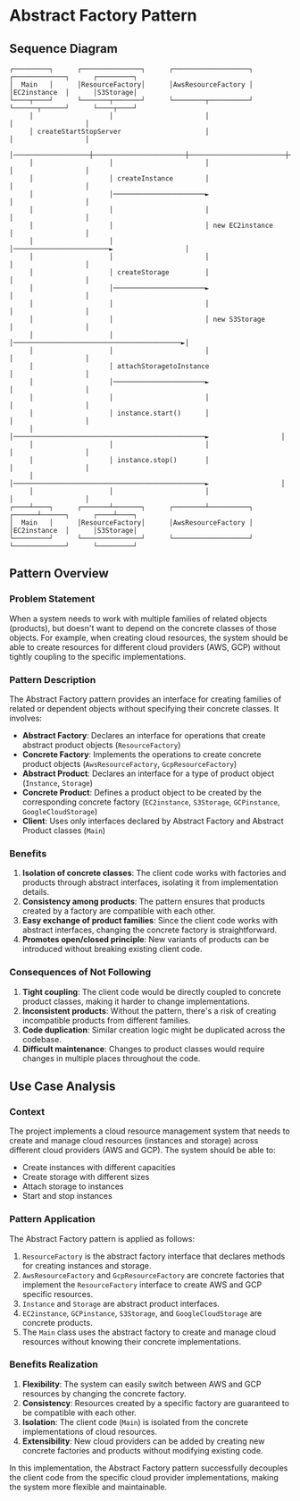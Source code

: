 # Abstract Factory Pattern

## Sequence Diagram

```
┌─────────┐      ┌───────────────┐      ┌───────────────────┐      ┌─────────────┐      ┌─────────┐
│  Main   │      │ResourceFactory│      │AwsResourceFactory │      │EC2instance  │      │S3Storage│
└────┬────┘      └───────┬───────┘      └────────┬──────────┘      └──────┬──────┘      └────┬────┘
     │                   │                       │                        │                  │
     │ createStartStopServer                     │                        │                  │
     │───────────────────┼───────────────────────┼────────────────────────┼──────────────────┼────►
     │                   │                       │                        │                  │
     │                   │ createInstance        │                        │                  │
     │                   │───────────────────────►                        │                  │
     │                   │                       │                        │                  │
     │                   │                       │ new EC2instance        │                  │
     │                   │                       │────────────────────────►                  │
     │                   │                       │                        │                  │
     │                   │ createStorage         │                        │                  │
     │                   │───────────────────────►                        │                  │
     │                   │                       │                        │                  │
     │                   │                       │ new S3Storage          │                  │
     │                   │                       │──────────────────────────────────────────►│
     │                   │                       │                        │                  │
     │                   │ attachStoragetoInstance                        │                  │
     │                   │───────────────────────►                        │                  │
     │                   │                       │                        │                  │
     │                   │ instance.start()      │                        │                  │
     │                   │────────────────────────────────────────────────►                  │
     │                   │                       │                        │                  │
     │                   │ instance.stop()       │                        │                  │
     │                   │────────────────────────────────────────────────►                  │
     │                   │                       │                        │                  │
┌────┴────┐      ┌───────┴───────┐      ┌────────┴──────────┐      ┌──────┴──────┐      ┌────┴────┐
│  Main   │      │ResourceFactory│      │AwsResourceFactory │      │EC2instance  │      │S3Storage│
└─────────┘      └───────────────┘      └───────────────────┘      └─────────────┘      └─────────┘
```

## Pattern Overview

### Problem Statement
When a system needs to work with multiple families of related objects (products), but doesn't want to depend on the concrete classes of those objects. For example, when creating cloud resources, the system should be able to create resources for different cloud providers (AWS, GCP) without tightly coupling to the specific implementations.

### Pattern Description
The Abstract Factory pattern provides an interface for creating families of related or dependent objects without specifying their concrete classes. It involves:

- **Abstract Factory**: Declares an interface for operations that create abstract product objects (`ResourceFactory`)
- **Concrete Factory**: Implements the operations to create concrete product objects (`AwsResourceFactory`, `GcpResourceFactory`)
- **Abstract Product**: Declares an interface for a type of product object (`Instance`, `Storage`)
- **Concrete Product**: Defines a product object to be created by the corresponding concrete factory (`EC2instance`, `S3Storage`, `GCPinstance`, `GoogleCloudStorage`)
- **Client**: Uses only interfaces declared by Abstract Factory and Abstract Product classes (`Main`)

### Benefits
1. **Isolation of concrete classes**: The client code works with factories and products through abstract interfaces, isolating it from implementation details.
2. **Consistency among products**: The pattern ensures that products created by a factory are compatible with each other.
3. **Easy exchange of product families**: Since the client code works with abstract interfaces, changing the concrete factory is straightforward.
4. **Promotes open/closed principle**: New variants of products can be introduced without breaking existing client code.

### Consequences of Not Following
1. **Tight coupling**: The client code would be directly coupled to concrete product classes, making it harder to change implementations.
2. **Inconsistent products**: Without the pattern, there's a risk of creating incompatible products from different families.
3. **Code duplication**: Similar creation logic might be duplicated across the codebase.
4. **Difficult maintenance**: Changes to product classes would require changes in multiple places throughout the code.

## Use Case Analysis

### Context
The project implements a cloud resource management system that needs to create and manage cloud resources (instances and storage) across different cloud providers (AWS and GCP). The system should be able to:
- Create instances with different capacities
- Create storage with different sizes
- Attach storage to instances
- Start and stop instances

### Pattern Application
The Abstract Factory pattern is applied as follows:
1. `ResourceFactory` is the abstract factory interface that declares methods for creating instances and storage.
2. `AwsResourceFactory` and `GcpResourceFactory` are concrete factories that implement the `ResourceFactory` interface to create AWS and GCP specific resources.
3. `Instance` and `Storage` are abstract product interfaces.
4. `EC2instance`, `GCPinstance`, `S3Storage`, and `GoogleCloudStorage` are concrete products.
5. The `Main` class uses the abstract factory to create and manage cloud resources without knowing their concrete implementations.

### Benefits Realization
1. **Flexibility**: The system can easily switch between AWS and GCP resources by changing the concrete factory.
2. **Consistency**: Resources created by a specific factory are guaranteed to be compatible with each other.
3. **Isolation**: The client code (`Main`) is isolated from the concrete implementations of cloud resources.
4. **Extensibility**: New cloud providers can be added by creating new concrete factories and products without modifying existing code.

In this implementation, the Abstract Factory pattern successfully decouples the client code from the specific cloud provider implementations, making the system more flexible and maintainable.
